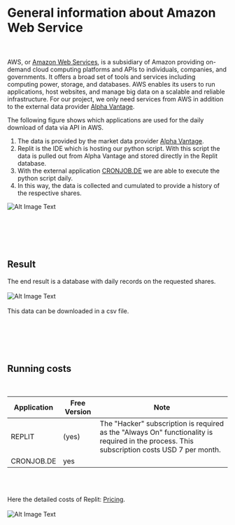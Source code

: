# General information about Amazon Web Service
<br><br>
AWS, or [Amazon Web Services](https://aws.amazon.com/de/), is a subsidiary of Amazon providing on-demand cloud computing platforms and APIs to individuals, companies, and governments. It offers a broad set of tools and services including computing power, storage, and databases. AWS enables its users to run applications, host websites, and manage big data on a scalable and reliable infrastructure. For our project, we only need services from AWS in addition to the external data provider [Alpha Vantage](../00-Alpha_Vantage).

The following figure shows which applications are used for the daily download of data via API in AWS.

1. The data is provided by the market data provider [Alpha Vantage](../00-Alpha_Vantage).
2. Replit is the IDE which is hosting our python script. With this script the data is pulled out from Alpha Vantage and stored directly in the Replit database.  
3. With the external application [CRONJOB.DE](https://www.cronjob.de/) we are able to execute the python script daily.
4. In this way, the data is collected and cumulated to provide a history of the respective shares. 

![Alt Image Text](./Images/RP_Dataflow.png "Dataflow")
  
<br><br><br><br>

## Result
The end result is a database with daily records on the requested shares. 
<br><br>
![Alt Image Text](./Images/RP_Database.png "Result")
<br><br>
This data can be downloaded in a csv file.

<br><br><br><br>

## Running costs
<br>

| Application  | Free Version  | Note          |
|-----------   |---------------|---------------|
| REPLIT     | (yes)       | The "Hacker" subscription is required as the "Always On" functionality is required in the process. This subscription costs USD 7 per month. |
| CRONJOB.DE | yes         | |

<br><br>

Here the detailed costs of Replit: [Pricing](https://replit.com/pricing).  
<br>
![Alt Image Text](./Images/RP_Pricing.png "Pricing")
